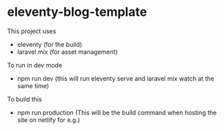 # eleventy-blog-template

This project uses
 - eleventy (for the build)
 - laravel mix (for asset management)

To run in dev mode
 - npm run dev
(this will run eleventy serve and laravel mix watch at the same time)

To build this
 - npm run production
(This will be the build command when hosting the site on netlify for e.g.)
